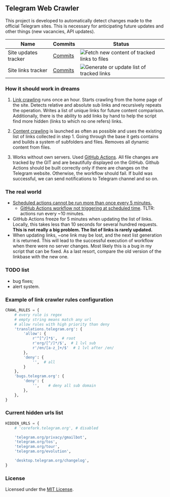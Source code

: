 ## Telegram Web Crawler

This project is developed to automatically detect changes made 
to the official Telegram sites. This is necessary for anticipating
future updates and other things (new vacancies, API updates).


| Name | Commits  | Status |
| -----| -------- | ------ |
| Site updates tracker| [Commits](https://github.com/MarshalX/telegram-crawler/commits/data)  | ![Fetch new content of tracked links to files](https://github.com/MarshalX/telegram-crawler/actions/workflows/make_files_tree.yml/badge.svg?branch=main)  |
| Site links tracker | [Commits](https://github.com/MarshalX/telegram-crawler/commits/main/tracked_links.txt)  | ![Generate or update list of tracked links](https://github.com/MarshalX/telegram-crawler/actions/workflows/make_tracked_links_list.yml/badge.svg?branch=main)  |


### How it should work in dreams

1. [Link crawling](make_tracked_links_list.py) runs once an hour. 
   Starts crawling from the home page of the site. 
   Detects relative and absolute sub links and recursively repeats the operation. 
   Writes a list of unique links for future content comparison. 
   Additionally, there is the ability to add links by hand to help the script 
   find more hidden (links to which no one refers) links.

2. [Content crawling](make_files_tree.py) is launched as often as 
   possible and uses the existing list of links collected in step 1. 
   Going through the base it gets contains and builds a system of subfolders 
   and files. Removes all dynamic content from files.
   
3. Works without own servers. Used [GitHub Actions](.github/workflows/).
   All file changes are tracked by the GIT and are beautifully 
   displayed on the GitHub. Github Actions should be built 
   correctly only if there are changes on the Telegram website. 
   Otherwise, the workflow should fail. 
   If build was successful, we can send notifications to 
   Telegram channel and so on.
   
### The real world

- [Scheduled actions cannot be run more than once every 5 minutes.](https://github.blog/changelog/2019-11-01-github-actions-scheduled-jobs-maximum-frequency-is-changing/)
    - [GitHub Actions workflow not triggering at scheduled time](https://upptime.js.org/blog/2021/01/22/github-actions-schedule-not-working/). TLTR: actions run every ~10 minutes.
- GitHub Actions freeze for 5 minutes when updating the list of links. 
  Locally, this takes less than 10 seconds for several hundred requests.
  **This is not really a big problem. The list of links is rarely updated.**
- When updating links, ~one link may be lost, and the next list generation 
  it is returned. This will lead to the successful execution of workflow
  when there were no server changes. Most likely this is a 
  bug in my script that can be fixed. As a last resort, compare 
  the old version of the linkbase with the new one.
  
### TODO list

- bug fixes;
- alert system.

### Example of link crawler rules configuration

```python
CRAWL_RULES = {
    # every rule is regex
    # empty string means match any url
    # allow rules with high priority than deny
    'translations.telegram.org': {
        'allow': {
            r'^[^/]*$',  # root
            r'org/[^/]*/$',  # 1 lvl sub
            r'/en/[a-z_]+/$'  # 1 lvl after /en/
        },
        'deny': {
            '',  # all
        }
    },
    'bugs.telegram.org': {
        'deny': {
            '',    # deny all sub domain
        },
    },
}
```

### Current hidden urls list

```python
HIDDEN_URLS = {
    # 'corefork.telegram.org', # disabled

    'telegram.org/privacy/gmailbot',
    'telegram.org/tos',
    'telegram.org/tour',
    'telegram.org/evolution',

    'desktop.telegram.org/changelog',
}
```

### License

Licensed under the [MIT License](LICENSE).